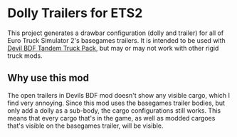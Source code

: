 # Dolly Trailers for ETS2

This project generates a drawbar configuration (dolly and trailer) for all of Euro Truck Simulator 2's basegames trailers. It is intended to be used with [Devil BDF Tandem Truck Pack](https://steamcommunity.com/sharedfiles/filedetails/?id=620915774&searchtext=bdf), but may or may not work with other rigid truck mods.

## Why use this mod

The open trailers in Devils BDF mod doesn't show any visible cargo, which I find very annoying. Since this mod uses the basegames trailer bodies, but only add a dolly as a sub-body, the cargo configurations still works. This means that every cargo that's in the game, as well as modded cargoes that's visible on the basegames trailer, will be visible.
